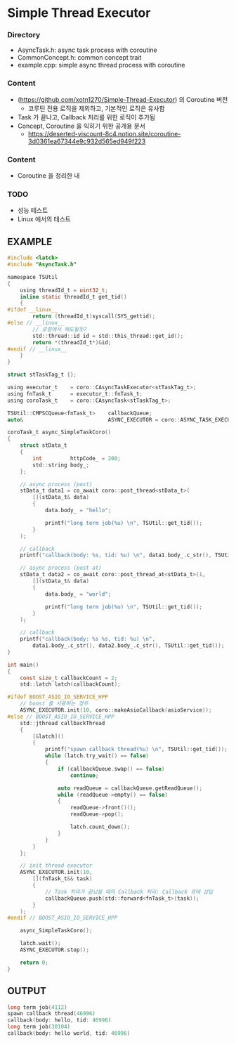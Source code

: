 # Simple Thread Executor

### Directory
- AsyncTask.h: async task process with coroutine
- CommonConcept.h: common concept trait
- example.cpp: simple async thread process with coroutine

### Content
- (https://github.com/xotn1270/Simple-Thread-Executor) 의 Coroutine 버전
  - 코루틴 전용 로직을 제외하고, 기본적인 로직은 유사함
- Task 가 끝나고, Callback 처리를 위한 로직이 추가됨
- Concept, Coroutine 을 익히기 위한 공개용 문서
  - https://deserted-viscount-8c4.notion.site/coroutine-3d0361ea67344e9c932d565ed949f223

### Content
- Coroutine 을 정리한 내

### TODO
- 성능 테스트
- Linux 에서의 테스트

## EXAMPLE
```c
#include <latch>
#include "AsyncTask.h"

namespace TSUtil
{
	using threadId_t = uint32_t;
	inline static threadId_t get_tid()
	{
#ifdef __linux__
		return (threadId_t)syscall(SYS_gettid);
#else // __linux__
		// 로컬에서 해도될듯?
		std::thread::id id = std::this_thread::get_id();
		return *(threadId_t*)&id;
#endif // __linux__
	}
}

struct stTaskTag_t {};

using executor_t	= coro::CAsyncTaskExecutor<stTaskTag_t>;
using fnTask_t		= executor_t::fnTask_t;
using coroTask_t	= coro::CAsyncTask<stTaskTag_t>;

TSUtil::CMPSCQueue<fnTask_t>	callbackQueue;
auto&							ASYNC_EXECUTOR = coro::ASYNC_TASK_EXECUTOR<stTaskTag_t>();

coroTask_t async_SimpleTaskCoro()
{
	struct stData_t
	{
		int			httpCode_ = 200;
		std::string body_;
	};

	// async process (post)
	stData_t data1 = co_await coro::post_thread<stData_t>(
		[](stData_t& data)
		{
			data.body_ = "hello";

			printf("long term job(%u) \n", TSUtil::get_tid());
		}
	);

	// callback
	printf("callback(body: %s, tid: %u) \n", data1.body_.c_str(), TSUtil::get_tid());

	// async process (post at)
	stData_t data2 = co_await coro::post_thread_at<stData_t>(1,
		[](stData_t& data)
		{
			data.body_ = "world";

			printf("long term job(%u) \n", TSUtil::get_tid());
		}
	);

	// callback
	printf("callback(body: %s %s, tid: %u) \n", 
		data1.body_.c_str(), data2.body_.c_str(), TSUtil::get_tid());
}

int main()
{
	const size_t callbackCount = 2;
	std::latch latch(callbackCount);

#ifdef BOOST_ASIO_IO_SERVICE_HPP
	// boost 를 사용하는 경우
	ASYNC_EXECUTOR.init(10, coro::makeAsioCallback(asioService));
#else // BOOST_ASIO_IO_SERVICE_HPP
	std::jthread callbackThread
	{
		[&latch]()
		{
			printf("spawn callback thread(%u) \n", TSUtil::get_tid());
			while (latch.try_wait() == false)
			{
				if (callbackQueue.swap() == false)
					continue;

				auto readQueue = callbackQueue.getReadQueue();
				while (readQueue->empty() == false)
				{
					readQueue->front()();
					readQueue->pop();

					latch.count_down();
				}
			}
		}
	};

	// init thread executor
	ASYNC_EXECUTOR.init(10,
		[](fnTask_t&& task)
		{
			// Task 처리가 끝났을 때의 Callback 처리: Callback 큐에 삽입
			callbackQueue.push(std::forward<fnTask_t>(task));
		}
	);
#endif // BOOST_ASIO_IO_SERVICE_HPP

	async_SimpleTaskCoro();

	latch.wait();
	ASYNC_EXECUTOR.stop();

	return 0;
}
```
## OUTPUT
```c
long term job(4112)
spawn callback thread(46996)
callback(body: hello, tid: 46996)
long term job(30104)
callback(body: hello world, tid: 46996)
